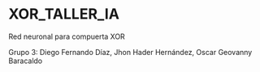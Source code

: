 # XOR_TALLER_IA
Red neuronal para compuerta XOR


Grupo 3: Diego Fernando Díaz, Jhon Hader Hernández, Oscar Geovanny Baracaldo

